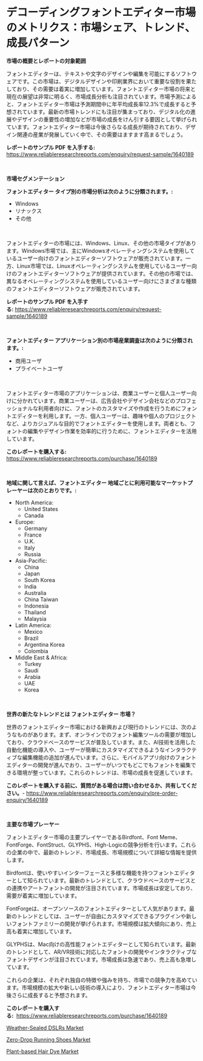 <p><h1>デコーディングフォントエディター市場のメトリクス：市場シェア、トレンド、成長パターン</h1></p><p><strong>市場の概要とレポートの対象範囲</strong></p>
<p><p>フォントエディターは、テキストや文字のデザインや編集を可能にするソフトウェアです。この市場は、デジタルデザインや印刷業界において重要な役割を果たしており、その需要は着実に増加しています。フォントエディター市場の将来と現在の展望は非常に明るく、市場成長分析も注目されています。市場予測によると、フォントエディター市場は予測期間中に年平均成長率12.3%で成長すると予想されています。最新の市場トレンドにも注目が集まっており、デジタル化の進展やデザインの重要性の増加などが市場の成長をけん引する要因として挙げられています。フォントエディター市場は今後さらなる成長が期待されており、デザイン関連の産業が発展していく中で、その需要はますます高まるでしょう。</p></p>
<p><strong>レポートのサンプル PDF を入手する:</strong> <a href="https://www.reliableresearchreports.com/enquiry/request-sample/1640189">https://www.reliableresearchreports.com/enquiry/request-sample/1640189</a></p>
<p>&nbsp;</p>
<p><strong>市場セグメンテーション</strong></p>
<p><strong>フォントエディター タイプ別の市場分析は次のように分類されます。:</strong></p>
<p><ul><li>Windows</li><li>リナックス</li><li>その他</li></ul></p>
<p>&nbsp;</p>
<p><p>フォントエディターの市場には、Windows、Linux、その他の市場タイプがあります。Windows市場では、主にWindowsオペレーティングシステムを使用しているユーザー向けのフォントエディターソフトウェアが販売されています。一方、Linux市場では、Linuxオペレーティングシステムを使用しているユーザー向けのフォントエディターソフトウェアが提供されています。その他の市場では、異なるオペレーティングシステムを使用しているユーザー向けにさまざまな種類のフォントエディターソフトウェアが販売されています。</p></p>
<p><strong>レポートのサンプル PDF を入手する:</strong>&nbsp;<a href="https://www.reliableresearchreports.com/enquiry/request-sample/1640189">https://www.reliableresearchreports.com/enquiry/request-sample/1640189</a></p>
<p>&nbsp;</p>
<p><strong> フォントエディター アプリケーション別の市場産業調査は次のように分類されます。:</strong></p>
<p><ul><li>商用ユーザ</li><li>プライベートユーザ</li></ul></p>
<p>&nbsp;</p>
<p><p>フォントエディター市場のアプリケーションは、商業ユーザーと個人ユーザー向けに分かれています。商業ユーザーは、広告会社やデザイン会社などのプロフェッショナルな利用者向けに、フォントのカスタマイズや作成を行うためにフォントエディターを利用します。一方、個人ユーザーは、趣味や個人のプロジェクトなど、よりカジュアルな目的でフォントエディターを使用します。両者とも、フォントの編集やデザイン作業を効率的に行うために、フォントエディターを活用しています。</p></p>
<p><strong>このレポートを購入する:</strong>&nbsp; <a href="https://www.reliableresearchreports.com/purchase/1640189">https://www.reliableresearchreports.com/purchase/1640189</a></p>
<p>&nbsp;</p>
<p><strong>地域に関して言えば、フォントエディター 地域ごとに利用可能なマーケットプレーヤーは次のとおりです。:</strong></p>
<p><ul>
    <li>
        North America:
        <ul>
            <li>United States</li>
            <li>Canada</li>
        </ul>
    </li>
    <li>
        Europe:
        <ul>
            <li>Germany</li>
            <li>France</li>
            <li>U.K.</li>
            <li>Italy</li>
            <li>Russia</li>
        </ul>
    </li>
    <li>
        Asia-Pacific:
        <ul>
            <li>China</li>
            <li>Japan</li>
            <li>South Korea</li>
            <li>India</li>
            <li>Australia</li>
            <li>China Taiwan</li>
            <li>Indonesia</li>
            <li>Thailand</li>
            <li>Malaysia</li>
        </ul>
    </li>
    <li>
        Latin America:
        <ul>
            <li>Mexico</li>
            <li>Brazil</li>
            <li>Argentina Korea</li>
            <li>Colombia</li>
        </ul>
    </li>
    <li>
        Middle East & Africa:
        <ul>
            <li>Turkey</li>
            <li>Saudi</li>
            <li>Arabia</li>
            <li>UAE</li>
            <li>Korea</li>
        </ul>
    </li>
    </ul></p>
<p>&nbsp;</p>
<p><strong>世界の新たなトレンドとは フォントエディター 市場？</strong></p>
<p><p>世界のフォントエディター市場における新興および現行のトレンドには、次のようなものがあります。まず、オンラインでのフォント編集ツールの需要が増加しており、クラウドベースのサービスが普及しています。また、AI技術を活用した自動化機能の導入や、ユーザーが簡単にカスタマイズできるようなインタラクティブな編集機能の追加が進んでいます。さらに、モバイルアプリ向けのフォントエディターの開発が進んでおり、ユーザーがいつでもどこでもフォントを編集できる環境が整っています。これらのトレンドは、市場の成長を促進しています。</p></p>
<p><strong>このレポートを購入する前に、質問がある場合は問い合わせるか、共有してください。</strong>- <a href="https://www.reliableresearchreports.com/enquiry/pre-order-enquiry/1640189">https://www.reliableresearchreports.com/enquiry/pre-order-enquiry/1640189</a></p>
<p>&nbsp;</p>
<p><strong>主要な市場プレーヤー</strong></p>
<p><p>フォントエディター市場の主要プレイヤーであるBirdfont、Font Meme、FontForge、FontStruct、GLYPHS、High-Logicの競争分析を行います。これらの企業の中で、最新のトレンド、市場成長、市場規模について詳細な情報を提供します。</p><p>Birdfontは、使いやすいインターフェースと多様な機能を持つフォントエディターとして知られています。最新のトレンドとして、クラウドベースのサービスとの連携やアートフォントの開発が注目されています。市場成長は安定しており、需要が着実に増加しています。</p><p>FontForgeは、オープンソースのフォントエディターとして人気があります。最新のトレンドとしては、ユーザーが自由にカスタマイズできるプラグインや新しいフォントファミリーの開発が挙げられます。市場規模は拡大傾向にあり、売上高も着実に増加しています。</p><p>GLYPHSは、Mac向けの高性能フォントエディターとして知られています。最新のトレンドとして、AR/VR技術に対応したフォントの開発やインタラクティブなフォントデザインが注目されています。市場成長は急速であり、売上高も急増しています。</p><p>これらの企業は、それぞれ独自の特徴や強みを持ち、市場での競争力を高めています。市場規模の拡大や新しい技術の導入により、フォントエディター市場は今後さらに成長すると予想されます。</p></p>
<p><strong>このレポートを購入する:</strong>&nbsp;&nbsp;<a href="https://www.reliableresearchreports.com/purchase/1640189">https://www.reliableresearchreports.com/purchase/1640189</a></p>
<p><p><a href="https://github.com/ashepherd82/Market-Research-Report-List-3/blob/main/weather-sealed-dslrs-market.md">Weather-Sealed DSLRs Market</a></p><p><a href="https://github.com/irfadac/Market-Research-Report-List-2/blob/main/zero-drop-running-shoes-market.md">Zero-Drop Running Shoes Market</a></p><p><a href="https://github.com/okotobwrhuteie/Market-Research-Report-List-1/blob/main/plant-based-hair-dye-market.md">Plant-based Hair Dye Market</a></p></p>